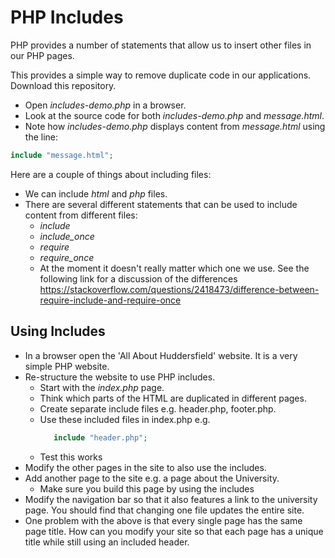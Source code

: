 # PHP Includes

PHP provides a number of statements that allow us to insert other files in our PHP pages.

This provides a simple way to remove duplicate code in our applications. Download this repository.

* Open *includes-demo.php* in a browser.
* Look at the source code for both *includes-demo.php* and *message.html*.
* Note how *includes-demo.php* displays content from *message.html* using the line:

```php
include "message.html";
```

Here are a couple of things about including files:
* We can include *html* and *php* files.
* There are several different statements that can be used to include content from different files:
  * *include*
  * *include_once*
  * *require*
  * *require_once*
  * At the moment it doesn't really matter which one we use. See the following link for a discussion of the differences https://stackoverflow.com/questions/2418473/difference-between-require-include-and-require-once

## Using Includes
* In a browser open the 'All About Huddersfield' website. It is a very simple PHP website.
* Re-structure the website to use PHP includes.
   * Start with the *index.php* page.
   * Think which parts of the HTML are duplicated in different pages.
   * Create separate include files e.g. header.php, footer.php.
   * Use these included files in index.php e.g.
     ```php
        include "header.php";
     ```
    * Test this works
* Modify the other pages in the site to also use the includes.
* Add another page to the site e.g. a page about the University.
  - Make sure you build this page by using the includes
* Modify the navigation bar so that it also features a link to the university page. You should find that changing one file updates the entire site.
* One problem with the above is that every single page has the same page title. How can you modify your site so that each page has a unique title while still using an included header.

